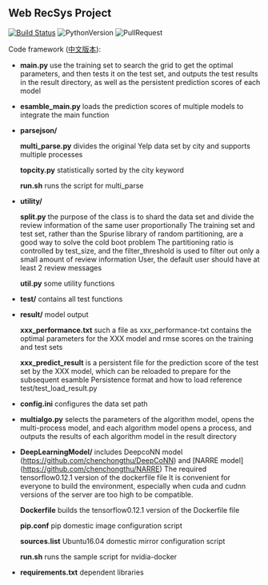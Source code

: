 ## Web RecSys Project 

[![Build Status](https://travis-ci.org/HuGanghui/Web_RecSys_project.svg?branch=v1.0)](https://travis-ci.org/HuGanghui/Web_RecSys_project)
![PythonVersion](https://img.shields.io/badge/python-3.6-blue)
![PullRequest](https://img.shields.io/badge/PRs-welcome-brightgreen.svg)

Code framework ([中文版本](doc/Chinese-version.md)):
* **main.py** use the training set to search the grid to get the optimal parameters, 
    and then tests it on the test set, and outputs the test results in the result directory, 
    as well as the persistent prediction scores of each model

* **esamble_main.py** loads the prediction scores of multiple models to integrate the main function

* **parsejson/**

    **multi_parse.py** divides the original Yelp data set by city and supports multiple processes
    
    **topcity.py** statistically sorted by the city keyword
    
    **run.sh** runs the script for multi_parse

* **utility/**

    **split.py** the purpose of the class is to shard the data set and divide the review information of the same user proportionally
    The training set and test set, rather than the Spurise library of random partitioning, are a good way to solve the cold boot problem
    The partitioning ratio is controlled by test_size, and the filter_threshold is used to filter out only a small amount of review information
    User, the default user should have at least 2 review messages

    **util.py** some utility functions 

* **test/** contains all test functions

* **result/** model output

    **xxx_performance.txt** such a file as xxx_performance-txt contains the optimal parameters for the XXX model and rmse scores on the training and test sets

    **xxx_predict_result** is a persistent file for the prediction score of the test set by the XXX model, which can be reloaded to prepare for the subsequent esamble
    Persistence format and how to load reference test/test_load_result.py

* **config.ini** configures the data set path

* **multialgo.py** selects the parameters of the algorithm model, opens the multi-process model, and each algorithm model opens a process, and outputs the results of each algorithm model in the result directory

* **DeepLearningModel/** includes DeepcoNN model (https://github.com/chenchongthu/DeepCoNN) and [NARRE model] (https://github.com/chenchongthu/NARRE)
    The required tensorflow0.12.1 version of the dockerfile file
    It is convenient for everyone to build the environment, especially when cuda and cudnn versions of the server are too high to be compatible.

    **Dockerfile** builds the tensorflow0.12.1 version of the Dockerfile file

    **pip.conf**  pip domestic image configuration script

    **sources.list** Ubuntu16.04 domestic mirror configuration script

    **run.sh** runs the sample script for nvidia-docker

* **requirements.txt** dependent libraries